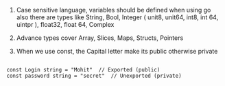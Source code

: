 1. Case sensitive language, variables should be defined when using go also there are types like String, Bool, Integer ( unit8, unit64, int8, int 64, uintpr ), float32, float 64, Complex

2. Advance types cover Array, Slices, Maps, Structs, Pointers

3. When we use const, the Capital letter make its public otherwise private

```

const Login string = "Mohit"  // Exported (public)
const password string = "secret"  // Unexported (private)

```